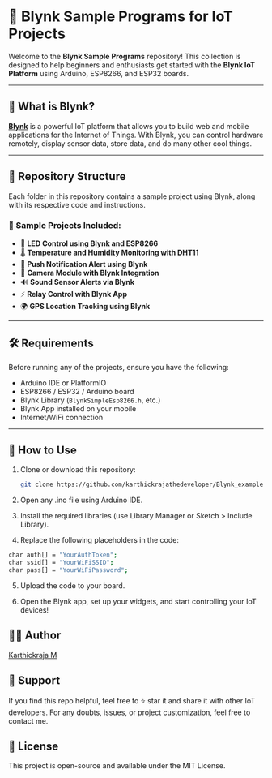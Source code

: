 # 📱 Blynk Sample Programs for IoT Projects

Welcome to the **Blynk Sample Programs** repository! This collection is designed to help beginners and enthusiasts get started with the **Blynk IoT Platform** using Arduino, ESP8266, and ESP32 boards.

---

## 🚀 What is Blynk?

**[Blynk](https://blynk.io/)** is a powerful IoT platform that allows you to build web and mobile applications for the Internet of Things. With Blynk, you can control hardware remotely, display sensor data, store data, and do many other cool things.

---

## 📂 Repository Structure

Each folder in this repository contains a sample project using Blynk, along with its respective code and instructions.

### 🔧 Sample Projects Included:
- 🔴 **LED Control using Blynk and ESP8266**
- 🌡️ **Temperature and Humidity Monitoring with DHT11**
- 🔔 **Push Notification Alert using Blynk**
- 📸 **Camera Module with Blynk Integration**
- 🔊 **Sound Sensor Alerts via Blynk**
- ⚡ **Relay Control with Blynk App**
- 🌍 **GPS Location Tracking using Blynk**

---

## 🛠️ Requirements

Before running any of the projects, ensure you have the following:

- Arduino IDE or PlatformIO
- ESP8266 / ESP32 / Arduino board
- Blynk Library (`BlynkSimpleEsp8266.h`, etc.)
- Blynk App installed on your mobile
- Internet/WiFi connection

---

## 📲 How to Use

1. Clone or download this repository:
   ```bash
   git clone https://github.com/karthickrajathedeveloper/Blynk_example.git
   ```
2. Open any .ino file using Arduino IDE.

3. Install the required libraries (use Library Manager or Sketch > Include Library).

4. Replace the following placeholders in the code:
```bash
char auth[] = "YourAuthToken";
char ssid[] = "YourWiFiSSID";
char pass[] = "YourWiFiPassword";
```
5. Upload the code to your board.

6. Open the Blynk app, set up your widgets, and start controlling your IoT devices!

## 🙋‍♂️ Author
[Karthickraja M](https://github.com/karthickrajathedeveloper)


## 🤝 Support
If you find this repo helpful, feel free to ⭐️ star it and share it with other IoT developers. For any doubts, issues, or project customization, feel free to contact me.

## 📜 License
This project is open-source and available under the MIT License.
